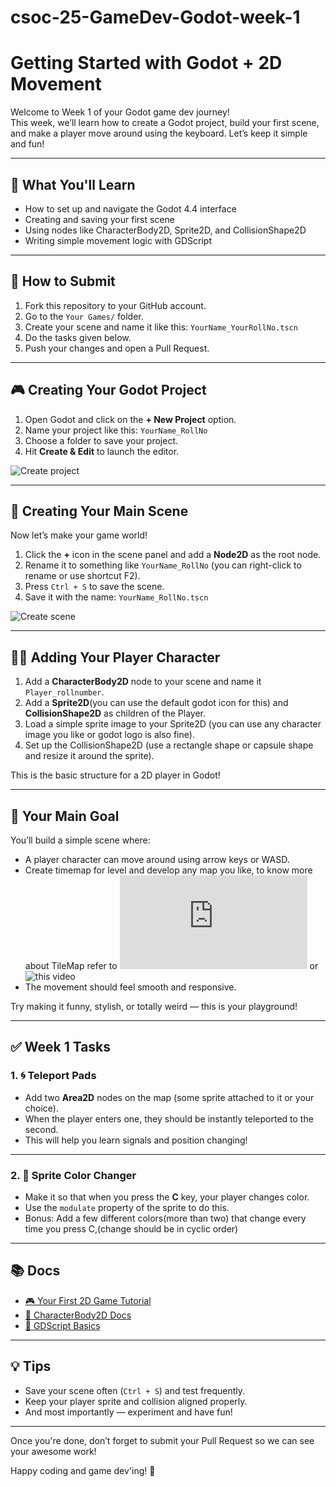 #     csoc-25-GameDev-Godot-week-1
# Getting Started with Godot + 2D Movement

Welcome to Week 1 of your Godot game dev journey!  
This week, we’ll learn how to create a Godot project, build your first scene, and make a player move around using the keyboard. Let’s keep it simple and fun!

---

## 🚀 What You'll Learn

- How to set up and navigate the Godot 4.4 interface
- Creating and saving your first scene
- Using nodes like CharacterBody2D, Sprite2D, and CollisionShape2D
- Writing simple movement logic with GDScript

---

## 📝 How to Submit

1. Fork this repository to your GitHub account.
2. Go to the `Your Games/` folder.
3. Create your scene and name it like this: `YourName_YourRollNo.tscn`
4. Do the tasks given below.
5. Push your changes and open a Pull Request.

---

## 🎮 Creating Your Godot Project

1. Open Godot and click on the **+ New Project** option.
2. Name your project like this: `YourName_RollNo`
3. Choose a folder to save your project.
4. Hit **Create & Edit** to launch the editor.

![Create project](https://github.com/user-attachments/assets/853a09f2-55e0-4ba9-b007-b5379e72e055)

---

## 🧱 Creating Your Main Scene

Now let’s make your game world!

1. Click the **+** icon in the scene panel and add a **Node2D** as the root node.
2. Rename it to something like `YourName_RollNo` (you can right-click to rename or use shortcut F2).
3. Press `Ctrl + S` to save the scene.
4. Save it with the name: `YourName_RollNo.tscn`

![Create scene](https://github.com/user-attachments/assets/457f1e03-1a12-430c-af34-08c7e6471f6a)

---

## 🧍‍♂️ Adding Your Player Character

1. Add a **CharacterBody2D** node to your scene and name it `Player_rollnumber`.
2. Add a **Sprite2D**(you can use the default godot icon for this) and **CollisionShape2D** as children of the Player.
3. Load a simple sprite image to your Sprite2D (you can use any character image you like or godot logo is also fine).
4. Set up the CollisionShape2D (use a rectangle shape or capsule shape and resize it around the sprite).

This is the basic structure for a 2D player in Godot!

---

## 🎯 Your Main Goal

You’ll build a simple scene where:

- A player character can move around using arrow keys or WASD.
- Create timemap for level and develop any map you like, to know more about TileMap refer to ![this article](https://docs.godotengine.org/en/latest/tutorials/2d/using_tilemaps.html) or ![this video](https://www.youtube.com/watch?v=sbv35boXqac)
- The movement should feel smooth and responsive.

Try making it funny, stylish, or totally weird — this is your playground!

---

## ✅ Week 1 Tasks

### 1. 🌀 Teleport Pads

- Add two **Area2D** nodes on the map (some sprite attached to it or your choice).
- When the player enters one, they should be instantly teleported to the second.
- This will help you learn signals and position changing!

---

### 2. 🎨 Sprite Color Changer

- Make it so that when you press the **C** key, your player changes color.
- Use the `modulate` property of the sprite to do this.
- Bonus: Add a few different colors(more than two) that change every time you press C,(change should be in cyclic order)

---

## 📚 Docs

- [🎮 Your First 2D Game Tutorial](https://docs.godotengine.org/en/latest/getting_started/first_2d_game/)
- [🧍 CharacterBody2D Docs](https://docs.godotengine.org/en/latest/classes/class_characterbody2d.html)
- [📜 GDScript Basics](https://docs.godotengine.org/en/latest/tutorials/scripting/gdscript/gdscript_basics.html)

---

## 💡 Tips

- Save your scene often (`Ctrl + S`) and test frequently.
- Keep your player sprite and collision aligned properly.
- And most importantly — experiment and have fun!

---

Once you're done, don’t forget to submit your Pull Request so we can see your awesome work!

Happy coding and game dev'ing! 🎉
